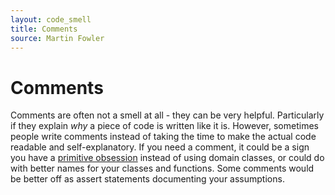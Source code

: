 ```yaml
---
layout: code_smell
title: Comments
source: Martin Fowler
---
```


# Comments
Comments are often not a smell at all - they can be very helpful. Particularly if they explain _why_ a piece of code is written like it is. However, sometimes people write comments instead of taking the time to make the actual code readable and self-explanatory. If you need a comment, it could be a sign you have a [primitive obsession](primitive_obsession.html) instead of using domain classes, or could do with better names for your classes and functions. Some comments would be better off as assert statements documenting your assumptions.
